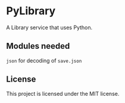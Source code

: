 # PyLibrary
A Library service that uses Python.

## Modules needed

`json` for decoding of `save.json`

## License

This project is licensed under the MIT license.
